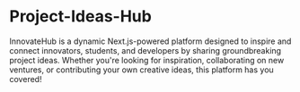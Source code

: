 # Project-Ideas-Hub
InnovateHub is a dynamic Next.js-powered platform designed to inspire and connect innovators, students, and developers by sharing groundbreaking project ideas. Whether you're looking for inspiration, collaborating on new ventures, or contributing your own creative ideas, this platform has you covered!
